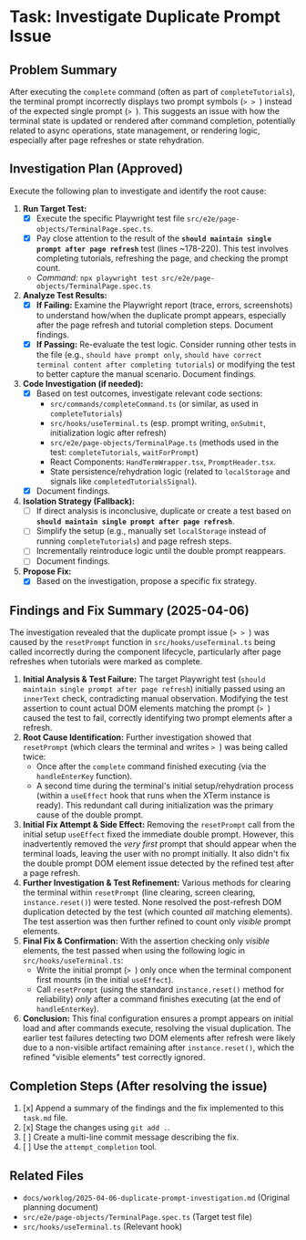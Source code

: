 # Task: Investigate Duplicate Prompt Issue

## Problem Summary

After executing the `complete` command (often as part of `completeTutorials`), the terminal prompt incorrectly displays two prompt symbols (`> > `) instead of the expected single prompt (`> `). This suggests an issue with how the terminal state is updated or rendered after command completion, potentially related to async operations, state management, or rendering logic, especially after page refreshes or state rehydration.

## Investigation Plan (Approved)

Execute the following plan to investigate and identify the root cause:

1.  **Run Target Test:**
    - [x] Execute the specific Playwright test file `src/e2e/page-objects/TerminalPage.spec.ts`.
    - [x] Pay close attention to the result of the **`should maintain single prompt after page refresh`** test (lines ~178-220). This test involves completing tutorials, refreshing the page, and checking the prompt count.
    *   *Command:* `npx playwright test src/e2e/page-objects/TerminalPage.spec.ts`
2.  **Analyze Test Results:**
    - [x] **If Failing:** Examine the Playwright report (trace, errors, screenshots) to understand how/when the duplicate prompt appears, especially after the page refresh and tutorial completion steps. Document findings.
    - [x] **If Passing:** Re-evaluate the test logic. Consider running other tests in the file (e.g., `should have prompt only`, `should have correct terminal content after completing tutorials`) or modifying the test to better capture the manual scenario. Document findings.
3.  **Code Investigation (if needed):**
    - [x] Based on test outcomes, investigate relevant code sections:
        *   `src/commands/completeCommand.ts` (or similar, as used in `completeTutorials`)
        *   `src/hooks/useTerminal.ts` (esp. prompt writing, `onSubmit`, initialization logic after refresh)
        *   `src/e2e/page-objects/TerminalPage.ts` (methods used in the test: `completeTutorials`, `waitForPrompt`)
        *   React Components: `HandTermWrapper.tsx`, `PromptHeader.tsx`.
        *   State persistence/rehydration logic (related to `localStorage` and signals like `completedTutorialsSignal`).
    - [x] Document findings.
4.  **Isolation Strategy (Fallback):**
    - [ ] If direct analysis is inconclusive, duplicate or create a test based on **`should maintain single prompt after page refresh`**.
    - [ ] Simplify the setup (e.g., manually set `localStorage` instead of running `completeTutorials`) and page refresh steps.
    - [ ] Incrementally reintroduce logic until the double prompt reappears.
    - [ ] Document findings.
5.  **Propose Fix:**
    - [x] Based on the investigation, propose a specific fix strategy.

## Findings and Fix Summary (2025-04-06)

The investigation revealed that the duplicate prompt issue (`> > `) was caused by the `resetPrompt` function in `src/hooks/useTerminal.ts` being called incorrectly during the component lifecycle, particularly after page refreshes when tutorials were marked as complete.

1.  **Initial Analysis & Test Failure:** The target Playwright test (`should maintain single prompt after page refresh`) initially passed using an `innerText` check, contradicting manual observation. Modifying the test assertion to count actual DOM elements matching the prompt (`> `) caused the test to fail, correctly identifying two prompt elements after a refresh.
2.  **Root Cause Identification:** Further investigation showed that `resetPrompt` (which clears the terminal and writes `> `) was being called twice:
    *   Once after the `complete` command finished executing (via the `handleEnterKey` function).
    *   A second time during the terminal's initial setup/rehydration process (within a `useEffect` hook that runs when the XTerm instance is ready). This redundant call during initialization was the primary cause of the double prompt.
3.  **Initial Fix Attempt & Side Effect:** Removing the `resetPrompt` call from the initial setup `useEffect` fixed the immediate double prompt. However, this inadvertently removed the *very first* prompt that should appear when the terminal loads, leaving the user with no prompt initially. It also didn't fix the double prompt DOM element issue detected by the refined test after a page refresh.
4.  **Further Investigation & Test Refinement:** Various methods for clearing the terminal within `resetPrompt` (line clearing, screen clearing, `instance.reset()`) were tested. None resolved the post-refresh DOM duplication detected by the test (which counted *all* matching elements). The test assertion was then further refined to count only *visible* prompt elements.
5.  **Final Fix & Confirmation:** With the assertion checking only *visible* elements, the test passed when using the following logic in `src/hooks/useTerminal.ts`:
    *   Write the initial prompt (`> `) only once when the terminal component first mounts (in the initial `useEffect`).
    *   Call `resetPrompt` (using the standard `instance.reset()` method for reliability) *only* after a command finishes executing (at the end of `handleEnterKey`).
6.  **Conclusion:** This final configuration ensures a prompt appears on initial load and after commands execute, resolving the visual duplication. The earlier test failures detecting two DOM elements after refresh were likely due to a non-visible artifact remaining after `instance.reset()`, which the refined "visible elements" test correctly ignored.

## Completion Steps (After resolving the issue)

1.  [x] Append a summary of the findings and the fix implemented to this `task.md` file.
2.  [x] Stage the changes using `git add .`.
3.  [ ] Create a multi-line commit message describing the fix.
4.  [ ] Use the `attempt_completion` tool.

## Related Files

*   `docs/worklog/2025-04-06-duplicate-prompt-investigation.md` (Original planning document)
*   `src/e2e/page-objects/TerminalPage.spec.ts` (Target test file)
*   `src/hooks/useTerminal.ts` (Relevant hook)